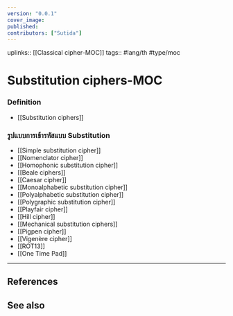 ```yaml
---
version: "0.0.1"
cover_image:
published:
contributors: ["Sutida"]
---
```

uplinks:: [[Classical cipher-MOC]]
tags:: #lang/th #type/moc

# Substitution ciphers-MOC
### Definition
- [[Substitution ciphers]]

### รูปแบบการเข้ารหัสแบบ Substitution 
- [[Simple substitution cipher]]
- [[Nomenclator cipher]]
- [[Homophonic substitution cipher]]
- [[Beale  ciphers]]
- [[Caesar cipher]]
- [[Monoalphabetic substitution cipher]]
- [[Polyalphabetic substitution cipher]]
- [[Polygraphic substitution cipher]]
- [[Playfair cipher]]
- [[Hill cipher]]
- [[Mechanical substitution ciphers]]
- [[Pigpen cipher]]
- [[Vigenère cipher]]
- [[ROT13]]
- [[One Time Pad]]

---
## References

## See also